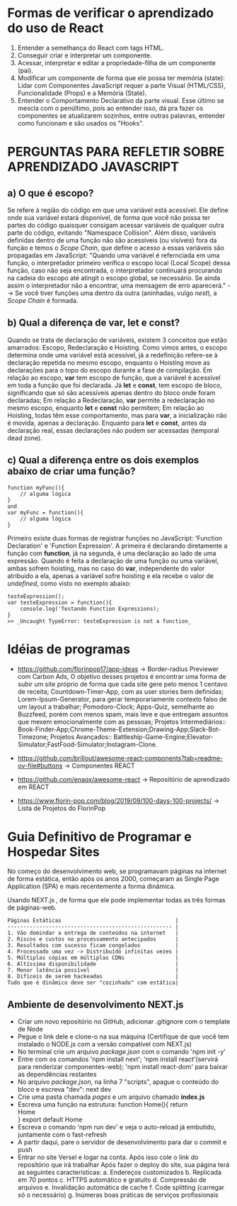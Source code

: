 # Formas de verificar o aprendizado do uso de React
1. Entender a semelhança do React com tags HTML.
2. Conseguir criar e interpretar um componente.
3. Acessar, interpretar e editar a propriedade-filha de um componente (pai).
4. Modificar um componente de forma que ele possa ter memória (state): Lidar com Componentes JavaScript requer a parte Visual (HTML/CSS), Funcionalidade (Props) e a Memória (State).
5. Entender o Comportamento Declarativo da parte visual. Esse último se mescla com o penúltimo, pois ao entender isso, dá pra fazer os componentes se atualizarem sozinhos, entre outras palavras, entender como funcionam e são usados os "Hooks".

# PERGUNTAS PARA REFLETIR SOBRE APRENDIZADO JAVASCRIPT
## a) O que é escopo?
Se refere à região do código em que uma variável está acessível. Ele define onde sua variável estará disponível, de forma que você não possa ter partes do código quaisquer consigam acessar variáveis de qualquer outra parte do código, evitando "Namespace Collision". Além disso, variáveis definidas dentro de uma função não são acessíveis (ou visíveis) fora da função e temos o _Scope Chain_, que define o acesso a essas variáveis são propagadas em JavaScript: "Quando uma variável é refernciada em uma função, o interpretador primeiro verifica o escopo local (Local Scope) dessa função, caso não seja encontrada, o interpretador continuará procurando na cadeia do escopo até atingit o escopo global, se necessário. Se ainda assim o interpretador não a encontrar, uma mensagem de erro aparecerá." --> Se você tiver funções uma dentro da outra (aninhadas, vulgo _nest_), a _Scope Chain_ é formada.

## b) Qual a diferença de var, let e const?
Quando se trata de declaração de variáveis, existem 3 conceitos que estão amarrados: Escopo, Redeclaração e Hoisting. Como vimos antes, o escopo determina onde uma variável está acessível, já a redefinição refere-se à declaração repetida no mesmo escopo, enquanto o Hoisting move as declarações para o topo do escopo durante a fase de compilação. 
Em relação ao escopo, **var** tem escopo de função, que a variável é acessível em toda a função que foi declarada. Já **let** e **const**, tem escopo de bloco, significando que só são acessíveis apenas dentro do bloco onde foram declaradas;
Em relação a Redeclaração, **var** permite a redeclaração no mesmo escopo, enquanto **let** e **const** não permitem;
Em relação ao Hoisting, todas têm esse comportamento, mas para **var**, a inicialização não é movida, apenas a declaração. Enquanto para **let** e **const**, antes da declaração real, essas declarações não podem ser acessadas (temporal dead zone).

## c) Qual a diferença entre os dois exemplos abaixo de criar uma função? 
    function myFunc(){
        // alguma lógica
    }
    and
    var myFunc = function(){
        // alguma lógica
    }
Primeiro existe duas formas de registrar funções no JavaScript: 'Function Declaration' e 'Function Expression'. A primeira é declarando diretamente a função com **function**, já na segunda, é uma declaração ao lado de uma expressão. Quando é feita a declaração de uma função ou uma variável, ambas sofrem hoisting, mas no caso do **var**, independente do valor atribuido a ela, apenas a variável sofre hoisting e ela recebe o valor de _undefined_, como visto no exemplo abaixo:

    testeExpression();
    var testeExpression = function(){
        console.log('Testando Function Expressions);
    }
    >> _Uncaught TypeError: testeExpression is not a function_

# Idéias de programas
- https://github.com/florinpop17/app-ideas -> Border-radius Previewer com Carbon Ads, O objetivo desses projetos é encontrar uma forma de subir um site próprio de forma que cada site gere pelo menos 1 centavo de receita; Countdown-Timer-App, com as user stories bem definidas; Lorem-Ipsum-Generator, para gerar temporariamente contexto falso de um layout a trabalhar; Pomodoro-Clock; Apps-Quiz, semelhante ao Buzzfeed, porém com menos spam, mais leve e que entregam assuntos que mexem emocionalmente com as pessoas;  Projetos Intermediários:: Book-Finder-App;Chrome-Theme-Extension;Drawing-App;Slack-Bot-Timezone; Projetos Avançados:: Battleship-Game-Engine;Elevator-Simulator;FastFood-Simulator;Instagram-Clone.

- https://github.com/brillout/awesome-react-components?tab=readme-ov-file#buttons -> Componentes REACT

- https://github.com/enaqx/awesome-react -> Repositório de aprendizado em REACT

- https://www.florin-pop.com/blog/2019/09/100-days-100-projects/ -> Lista de Projetos do FlorinPop

# Guia Definitivo de Programar e Hospedar Sites
No começo do desenvolvimento web, se programavam páginas na internet de forma estática, então após os anos 
2000, começaram as Single Page Application (SPA) e mais recentemente a forma dinâmica. 

Usando NEXT.js , de forma que ele pode implementar todas as três formas de páginas-web. 

    Páginas Estáticas                                    | 
    ---------------------------------------------------- |
    1. Vão domindar a entrega de conteúdos na internet   |
    2. Riscos e custos no processamento antecipados      |
    3. Resultados com sucesso ficam congelados           |
    4. Processado uma vez -> Distribuído infinitas vezes |
    5. Múltiplas cópias em múltiplas CDNs                |
    6. Altíssima disponibilidade                         |
    7. Menor latência possível                           |
    8. Difíceis de serem hackeadas                       |
    Tudo que é dinâmico deve ser "cozinhado" com estática|
## Ambiente de desenvolvimento NEXT.js
- Criar um novo repositório no GitHub, adicionar .gitignore com o template de Node
- Pegue o link dele e clone-o na sua máquina (Certifique de que você tem instalado o NODE.js com a versão compativel com NEXT.js)
- No terminal crie um arquivo _package.json_ com o comando 'npm init -y'
- Entre com os comandos 'npm install next'; 'npm install react'(servirá para renderizar componentes-web); 'npm install react-dom' para baixar as dependências restantes
- No arquivo _package.json_, na linha 7 "scripts", apague o conteúdo do bloco e escreva "dev": next dev
- Crie uma pasta chamada _pages_ e um arquivo chamado **index.js**
- Escreva uma função na estrutura: 
    function Home(){
                    return <div>Home</div>
    }
    export default Home
- Escreva o comando 'npm run dev' e veja o auto-reload já embutido, juntamente com o fast-refresh
- A partir daqui, pare o servidor de desenvolvimento para dar o commit e push
- Entrar no site Versel e logar na conta. Após isso cole o link do repositório que irá trabalhar
Após fazer o deploy do site, sua página terá as seguintes características:
a. Endereços customizados
b. Replicada em 70 pontos
c. HTTPS automático e gratuito
d. Compressão de arquivos
e. Invalidação automática de cache
f. Code splitting (carregar só o necessário)
g. Inúmeras boas práticas de serviços profissionais